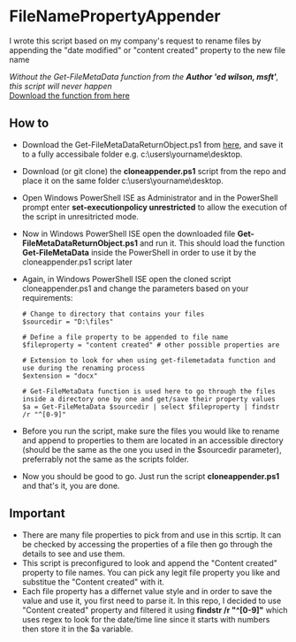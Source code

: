 # FileNamePropertyAppender

I wrote this script based on my company's request to rename files by appending the "date modified" or "content created" property to the new file name

*Without the Get-FileMetaData function from the **Author 'ed wilson, msft'**, this script will never happen*
<br>
[Download the function from here](https://gallery.technet.microsoft.com/scriptcenter/get-file-meta-data-function-f9e8d804)

## How to
- Download the Get-FileMetaDataReturnObject.ps1 from [here](https://gallery.technet.microsoft.com/scriptcenter/get-file-meta-data-function-f9e8d804), and save it to a fully accessibale folder e.g. c:\users\yourname\desktop.
- Download (or git clone) the **cloneappender.ps1** script from the repo and place it on the same folder c:\users\yourname\desktop.
- Open Windows PowerShell ISE as Administrator and in the PowerShell prompt enter **set-executionpolicy unrestricted** to allow the execution of the script in unresitricted mode.
- Now in Windows PowerShell ISE open the downloaded file **Get-FileMetaDataReturnObject.ps1** and run it. This should load the function **Get-FileMetaData** inside the PowerShell in order to use it by the cloneappender.ps1 script later
- Again, in Windows PowerShell ISE open the cloned script cloneappender.ps1 and change the parameters based on your requirements:

      # Change to directory that contains your files 
      $sourcedir = "D:\files" 

      # Define a file property to be appended to file name
      $fileproperty = "content created" # other possible properties are 

      # Extension to look for when using get-filemetadata function and use during the renaming process
      $extension = "docx"

      # Get-FileMetaData function is used here to go through the files inside a directory one by one and get/save their property values
      $a = Get-FileMetaData $sourcedir | select $fileproperty | findstr /r "^[0-9]"

- Before you run the script, make sure the files you would like to rename and append to properties to them are located in an accessible directory (should be the same as the one you used in the $sourcedir parameter), preferrably not the same as the scripts folder.

- Now you should be good to go. Just run the script **cloneappender.ps1** and that's it, you are done.

## Important
- There are many file properties to pick from and use in this scrtip. It can be checked by accessing the properties of a file then go through the details to see and use them.
- This script is preconfigured to look and append the "Content created" property to file names. You can pick any legit file property you like and substitue the "Content created" with it.
- Each file property has a differnet value style and in order to save the value and use it, you first need to parse it. In this repo, I decided to use "Content created" property and filtered it using **findstr /r "^[0-9]"** which uses regex to look for the date/time line since it starts with numbers then store it in the $a variable.
